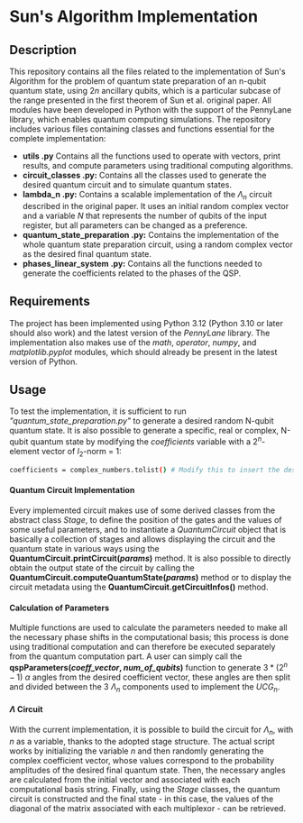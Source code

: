 # Sun's Algorithm Implementation

## Description
This repository contains all the files related to the implementation of Sun's Algorithm for the problem of quantum state preparation of an n-qubit quantum state, using $2n$ ancillary qubits, which is a particular subcase of the range presented in the first theorem of Sun et al. original paper. All modules have been developed in Python with the support of the PennyLane library, which enables quantum computing simulations. The repository includes various files containing classes and functions essential for the complete implementation:
- **utils .py** Contains all the functions used to operate with vectors, print results, and compute parameters using traditional computing algorithms.
- **circuit\_classes .py:** Contains all the classes used to generate the desired quantum circuit and to simulate quantum states.
- **lambda\_n .py:** Contains a scalable implementation of the $\Lambda_n$ circuit described in the original paper. It uses an initial random complex vector and a variable $N$ that represents the number of qubits of the input register, but all parameters can be changed as a preference.
- **quantum\_state\_preparation .py:** Contains the implementation of the whole quantum state preparation circuit, using a random complex vector as the desired final quantum state.
- **phases\_linear\_system .py:** Contains all the functions needed to generate the coefficients related to the phases of the QSP.

## Requirements
The project has been implemented using Python 3.12 (Python 3.10 or later should also work) and the latest version of the *PennyLane* library. The implementation also makes use of the *math*, *operator*, *numpy*, and *matplotlib.pyplot* modules, which should already be present in the latest version of Python.

## Usage
To test the implementation, it is sufficient to run *"quantum\_state\_preparation.py"* to generate a desired random N-qubit quantum state. It is also possible to generate a specific, real or complex, N-qubit quantum state by modifying the *coefficients* variable with a $2^n$-element vector of $l_2$-norm = 1:
```bash
coefficients = complex_numbers.tolist() # Modify this to insert the desired vector
```

#### Quantum Circuit Implementation
Every implemented circuit makes use of some derived classes from the abstract class *Stage*, to define the position of the gates and the values of some useful parameters, and to instantiate a _QuantumCircuit_ object that is basically a collection of stages and allows displaying the circuit and the quantum state in various ways using the **QuantumCircuit.printCircuit(_params_)** method.
It is also possible to directly obtain the output state of the circuit by calling the **QuantumCircuit.computeQuantumState(_params_)** method or to display the circuit metadata using the **QuantumCircuit.getCircuitInfos()** method.

#### Calculation of Parameters
Multiple functions are used to calculate the parameters needed to make all the necessary phase shifts in the computational basis; this process is done using traditional computation and can therefore be executed separately from the quantum computation part. A user can simply call the **qspParameters(_coeff\_vector_, _num\_of\_qubits_)** function to generate $3*(2^n-1)$ $\alpha$ angles from the desired coefficient vector, these angles are then split and divided between the 3 $\Lambda_n$ components used to implement the $UCG_n$.

#### $\Lambda$ Circuit
With the current implementation, it is possible to build the circuit for $\Lambda_n$, with $n$ as a variable, thanks to the adopted stage structure. 
The actual script works by initializing the variable $n$ and then randomly generating the complex coefficient vector, whose values correspond to the probability amplitudes of the desired final quantum state. Then, the necessary angles are calculated from the initial vector and associated with each computational basis string. Finally, using the *Stage* classes, the quantum circuit is constructed and the final state - in this case, the values of the diagonal of the matrix associated with each multiplexor - can be retrieved.
